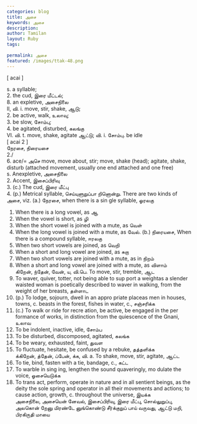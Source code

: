 ```yaml
---
categories: blog
title: அசை
keywords: அசை
description: 
author: Tamilan
layout: Ruby
tags: 
 
permalink: அசை
featured: /images/ttak-48.png
---
```

  
[ acai ]  
  
s. a syllable;  
2. the cud, இரை மீட்டல்;  
8. an expletive, அசைநிலை  
II, வி. i. move, stir, shake, ஆடு;  
2. be active, walk, உலாவு;  
3. be slow, சோம்பு;  
4. be agitated, disturbed, கலங்கு  
VI. வி. t. move, shake, agitate ஆட்டு; வி. i. சோம்பு. be idle  
[ acai 2 ]  
நேரசை, நிரையசை  
2./  
6. ace/= அசெ move, move about, stir; move, shake (head); agitate, shake, disturb (attached movement, usually one end attached and one free)  
s. Anexpletive, அசைநிலை  
2. Accent, இசைப்பிரிவு  
3. (c.) The cud, இரை மீட்பு  
4. (p.) Metrical syllable, செய்யுளுறுப்பா றினொன்று. There are two kinds of அசை, viz. (a.) நேரசை, when there is a sin gle syllable, ஓரலகு  
1. When there is a long vowel, as ஆ  
2. When the vowel is short, as ழி  
3. When the short vowel is joined with a mute, as வெள்  
4. When the long vowel is joined with a mute, as வேல். (b.) நிரையசை, When there is a compound syllable, ஈரலகு  
1. When two short vowels are joined, as வெறி  
2. When a short and long vowel are joined, as சுறா  
3. When two short vowels are joined with a mute, as in நிறம்  
4. When a short and long vowel are joined with a mute, as விளாம்  
கிறேன், ந்தேன், வேன், ய, வி.பெ. To move, stir, tremble, ஆட  
2. To waver, quiver, totter, not being able to sup port a weightas a slender waisted woman is poetically described to waver in walking, from the weight of her breasts, தள்ளாட  
3. (p.) To lodge, sojourn, dwell in an appro priate placeas men in houses, towns, c. beasts in the forest, fishes in water, c., சஞ்சரிக்க  
4. (c.) To walk or ride for recre ation, be active, be engaged in the per formance of works, in distinction from the quiescence of the Gnani, உலாவ  
5. To be indolent, inactive, idle, சோம்ப  
6. To be disturbed, discomposed, agitated, கலங்க  
7. To be weary, exhausted, faint, துவள  
8. To fluctuate, hesitate, be confused by a rebuke, தத்தளிக்க  
க்கிறேன், த்தேன், ப்பேன், க்க, வி. a. To shake, move, stir, agitate, ஆட்ட  
2. To tie, bind, fasten with a tie, bandage, c., கட்ட  
3. To warble in sing ing, lengthen the sound quaveringly, mo dulate the voice, ஓசையெடுக்க  
4. To trans act, perform, operate in nature and in all sentient beings, as the deity the sole spring and operator in all their movements and actions; to cause action, growth, c. throughout the universe, இயக்க  
அசைநிலை, அசையென் னேவல், இசைப்பிரிவு, இரை மீட்பு, சொல்லுறுப்பு, அலகொன் றேனு மிரண்டே னுங்கொண்டு சீர்க்குறுப் பாய் வருவது, ஆட்டு மறி, பிரகிருதி மாயை